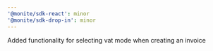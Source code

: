 ```yaml
---
'@monite/sdk-react': minor
'@monite/sdk-drop-in': minor
---
```


Added functionality for selecting vat mode when creating an invoice
